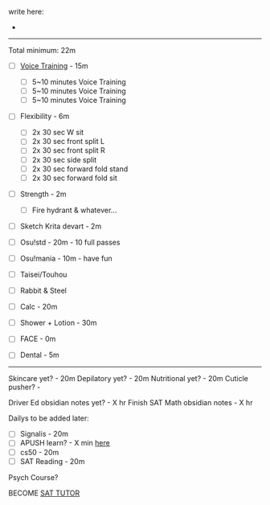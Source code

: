 write here:

- 
---
Total minimum: 22m
- [ ] [Voice Training](https://buymeacoffee.com/alyssavt/how-i-start-voice-training-start-here) - 15m
	- [ ] 5~10 minutes Voice Training
	- [ ] 5~10 minutes Voice Training
	- [ ] 5~10 minutes Voice Training
- [ ] Flexibility - 6m
	- [ ] 2x 30 sec W sit
	- [ ] 2x 30 sec front split L
	- [ ] 2x 30 sec front split R
	- [ ] 2x 30 sec side split
	- [ ] 2x 30 sec forward fold stand
	- [ ] 2x 30 sec forward fold sit
- [ ] Strength - 2m
	- [ ] Fire hydrant & whatever...

- [ ] Sketch Krita devart - 2m
- [ ] Osu!std - 20m - 10 full passes
- [ ] Osu!mania - 10m - have fun
- [ ] Taisei/Touhou
- [ ] Rabbit & Steel

- [ ] Calc - 20m

- [ ] Shower + Lotion - 30m
- [ ] FACE - 0m
- [ ] Dental - 5m
---
Skincare yet? - 20m
Depilatory yet? - 20m
Nutritional yet? - 20m
Cuticle pusher? - 

Driver Ed obsidian notes yet? - X hr
Finish SAT Math obsidian notes - X hr

Dailys to be added later:
- [ ] Signalis - 20m
- [ ] APUSH learn? - X min [here](https://youtu.be/jqf_c9Pw8gs)
- [ ] cs50 - 20m
- [ ] SAT Reading - 20m

Psych Course?

BECOME [SAT TUTOR](https://schoolhouse.world/sat-bootcamp/tutor)

